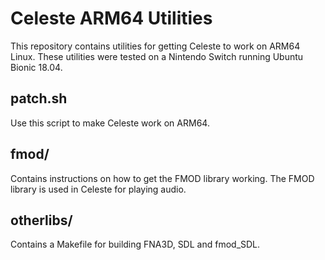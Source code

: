 # Celeste ARM64 Utilities

This repository contains utilities for getting Celeste to work on ARM64 Linux. These utilities were tested on a Nintendo Switch running Ubuntu Bionic 18.04.

## patch.sh

Use this script to make Celeste work on ARM64.

## fmod/

Contains instructions on how to get the FMOD library working. The FMOD library is used in Celeste for playing audio.

## otherlibs/

Contains a Makefile for building FNA3D, SDL and fmod_SDL.